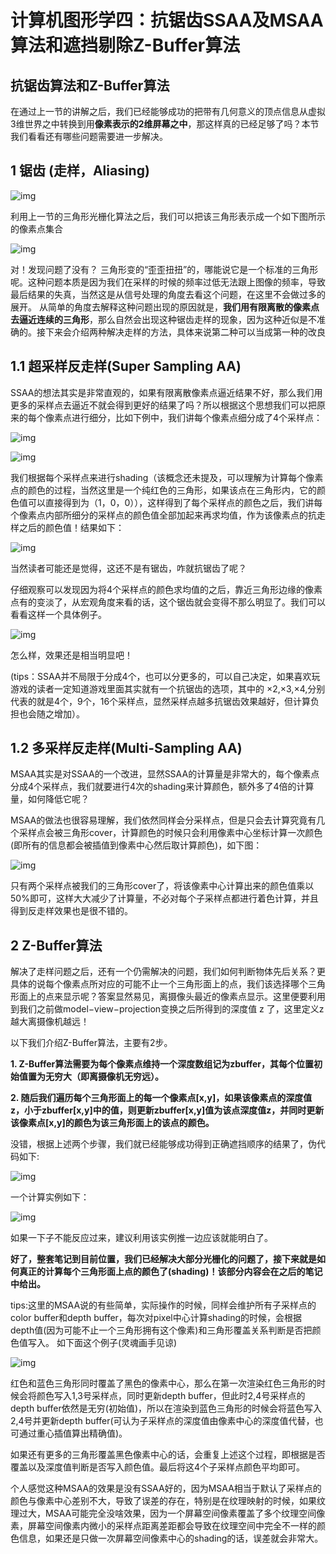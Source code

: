 # 计算机图形学四：抗锯齿SSAA及MSAA算法和遮挡剔除Z-Buffer算法

## **抗锯齿算法和Z-Buffer算法**

在通过上一节的讲解之后，我们已经能够成功的把带有几何意义的顶点信息从虚拟3维世界之中转换到用**像素表示的2维屏幕之中**，那这样真的已经足够了吗？本节我们看看还有哪些问题需要进一步解决。

## **1 锯齿 (走样，Aliasing)**

![img](./img/4-1.png)

利用上一节的三角形光栅化算法之后，我们可以把该三角形表示成一个如下图所示的像素点集合

![img](./img/4-2.png)

对！发现问题了没有？ 三角形变的“歪歪扭扭”的，哪能说它是一个标准的三角形呢。这种问题本质是因为我们在采样的时候的频率过低无法跟上图像的频率，导致最后结果的失真，当然这是从信号处理的角度去看这个问题，在这里不会做过多的展开。 从简单的角度去解释这种问题出现的原因就是，**我们用有限离散的像素点去逼近连续的三角形**，那么自然会出现这种锯齿走样的现象，因为这种近似是不准确的。接下来会介绍两种解决走样的方法，具体来说第二种可以当成第一种的改良

## **1.1 超采样反走样(Super Sampling AA)**

SSAA的想法其实是非常直观的，如果有限离散像素点逼近结果不好，那么我们用更多的采样点去逼近不就会得到更好的结果了吗？所以根据这个思想我们可以把原来的每个像素点进行细分，比如下例中，我们讲每个像素点细分成了4个采样点：

![img](./img/4-3.png)

![img](./img/4-4.png)

我们根据每个采样点来进行shading（该概念还未提及，可以理解为计算每个像素点的颜色的过程，当然这里是一个纯红色的三角形，如果该点在三角形内，它的颜色值可以直接得到为（1，0，0）），这样得到了每个采样点的颜色之后，我们讲每个像素点内部所细分的采样点的颜色值全部加起来再求均值，作为该像素点的抗走样之后的颜色值！结果如下：

![img](./img/4-5.png)



当然读者可能还是觉得，这还不是有锯齿，咋就抗锯齿了呢？

仔细观察可以发现因为将4个采样点的颜色求均值的之后，靠近三角形边缘的像素点有的变淡了，从宏观角度来看的话，这个锯齿就会变得不那么明显了。我们可以看看这样一个具体例子。

![img](./img/4-6.png)

怎么样，效果还是相当明显吧！

(tips：SSAA并不局限于分成4个，也可以分更多的，可以自己决定，如果喜欢玩游戏的读者一定知道游戏里面其实就有一个抗锯齿的选项，其中的 ×2,×3,×4,分别代表的就是4个，9个，16个采样点，显然采样点越多抗锯齿效果越好，但计算负担也会随之增加）。

## **1.2 多采样反走样(Multi-Sampling AA)**

MSAA其实是对SSAA的一个改进，显然SSAA的计算量是非常大的，每个像素点分成4个采样点，我们就要进行4次的shading来计算颜色，额外多了4倍的计算量，如何降低它呢？

MSAA的做法也很容易理解，我们依然同样会分采样点，但是只会去计算究竟有几个采样点会被三角形cover，计算颜色的时候只会利用像素中心坐标计算一次颜色(即所有的信息都会被插值到像素中心然后取计算颜色)，如下图：



![img](./img/4-7.png)

只有两个采样点被我们的三角形cover了，将该像素中心计算出来的颜色值乘以50%即可，这样大大减少了计算量，不必对每个子采样点都进行着色计算，并且得到反走样效果也是很不错的。

## **2 Z-Buffer算法**

解决了走样问题之后，还有一个仍需解决的问题，我们如何判断物体先后关系？更具体的说每个像素点所对应的可能不止一个三角形面上的点，我们该选择哪个三角形面上的点来显示呢？答案显然易见，离摄像头最近的像素点显示。这里便要利用到我们之前做model−view−projection变换之后所得到的深度值 z 了，这里定义z越大离摄像机越远！

以下我们介绍Z-Buffer算法，主要有2步。

**1. Z-Buffer算法需要为每个像素点维持一个深度数组记为zbuffer，其每个位置初始值置为无穷大（即离摄像机无穷远）。**

**2. 随后我们遍历每个三角形面上的每一个像素点[x,y]，如果该像素点的深度值z，小于zbuffer[x,y]中的值，则更新zbuffer[x,y]值为该点深度值z，并同时更新该像素点[x,y]的颜色为该三角形面上的该点的颜色。**

没错，根据上述两个步骤，我们就已经能够成功得到正确遮挡顺序的结果了，伪代码如下:

![img](./img/4-8.png)



一个计算实例如下：

![img](./img/4-9.png)

如果一下子不能反应过来，建议利用该实例推一边应该就能明白了。

**好了，整套笔记到目前位置，我们已经解决大部分光栅化的问题了，接下来就是如何真正的计算每个三角形面上点的颜色了(shading)！该部分内容会在之后的笔记中给出。**

tips:这里的MSAA说的有些简单，实际操作的时候，同样会维护所有子采样点的color buffer和depth buffer，每次对pixel中心计算shading的时候，会根据depth值(因为可能不止一个三角形拥有这个像素)和三角形覆盖关系判断是否把颜色值写入。 如下面这个例子(灵魂画手见谅)

![img](./img/4-10.png)



红色和蓝色三角形同时覆盖了黑色的像素中心，那么在第一次渲染红色三角形的时候会将颜色写入1,3号采样点，同时更新depth buffer，但此时2,4号采样点的depth buffer依然是无穷(初始值)，所以在渲染到蓝色三角形的时候会将蓝色写入2,4号并更新depth buffer(可认为子采样点的深度值由像素中心的深度值代替，也可通过重心插值算出精确值)。

如果还有更多的三角形覆盖黑色像素中心的话，会重复上述这个过程，即根据是否覆盖以及深度值判断是否写入颜色值。最后将这4个子采样点颜色平均即可。

个人感觉这种MSAA的效果是没有SSAA好的，因为MSAA相当于默认了采样点的颜色与像素中心差别不大，导致了误差的存在，特别是在纹理映射的时候，如果纹理过大，MSAA可能完全没啥效果，因为一个屏幕空间像素覆盖了多个纹理空间像素，屏幕空间像素内微小的采样点距离差距都会导致在纹理空间中完全不一样的颜色信息，如果还是只做一次屏幕空间像素中心的shading的话，误差就会非常大。